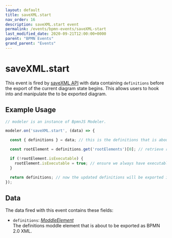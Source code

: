 ```yaml
---
layout: default
title: saveXML.start
nav_order: 16
description: saveXML.start event
permalink: /events/bpmn-events/saveXML-start
last_modified_date: 2020-09-21T12:00:00+0000
parent: "BPMN Events"
grand_parent: "Events"
---
```


# saveXML.start

This event is fired by [saveXML API](/general/api-reference/bpmn-js/saveXML) with data containing `definitions` before the export of the current diagram state begins. This allows users to hook into and manipulate the to be exported diagram.

## Example Usage

```javascript
// modeler is an instance of BpmnJS Modeler.

modeler.on('saveXML.start', (data) => {

  const { definitions } = data; // this is the definitions that is about to get exported as XML

  const rootElement = definitions.get('rootElements')[0]; // retrieve root element of the diagram

  if (!rootElement.isExecutable) {
    rootElement.isExecutable = true; // ensure we always have executable processes
  }

  return definitions; // now the updated definitions will be exported instead
});
```

## Data

The data fired with this event contains these fields:

* `definitions`: _[ModdleElement](#)_ <br>
The definitions moddle element that is about to be exported as BPMN 2.0 XML.
